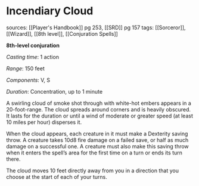 # Incendiary Cloud
sources: [[Player's Handbook]] pg 253, [[SRD]] pg 157
tags: [[Sorceror]], [[Wizard]], [[8th level]], [[Conjuration Spells]]

**8th-level conjuration**

*Casting time*: 1 action

*Range*: 150 feet

*Components*: V, S

*Duration*: Concentration, up to 1 minute

A swirling cloud of smoke shot through with white-hot embers appears in a 20-foot-range. The cloud spreads around corners and is heavily obscured. It lasts for the duration or until a wind of moderate or greater speed (at least 10 miles per hour) disperses it.

When the cloud appears, each creature in it must make a Dexterity saving throw. A creature takes 10d8 fire damage on a failed save, or half as much damage on a successful one. A creature must also make this saving throw when it enters the spell’s area for the first time on a turn or ends its turn there.

The cloud moves 10 feet directly away from you in a direction that you choose at the start of each of your turns.
